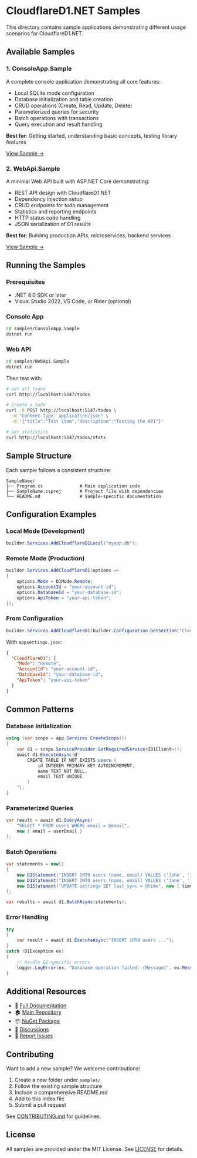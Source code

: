 # CloudflareD1.NET Samples

This directory contains sample applications demonstrating different usage scenarios for CloudflareD1.NET.

## Available Samples

### 1. ConsoleApp.Sample
A complete console application demonstrating all core features:
- Local SQLite mode configuration
- Database initialization and table creation
- CRUD operations (Create, Read, Update, Delete)
- Parameterized queries for security
- Batch operations with transactions
- Query execution and result handling

**Best for**: Getting started, understanding basic concepts, testing library features

[View Sample →](./ConsoleApp.Sample/)

### 2. WebApi.Sample
A minimal Web API built with ASP.NET Core demonstrating:
- REST API design with CloudflareD1.NET
- Dependency injection setup
- CRUD endpoints for todo management
- Statistics and reporting endpoints
- HTTP status code handling
- JSON serialization of D1 results

**Best for**: Building production APIs, microservices, backend services

[View Sample →](./WebApi.Sample/)

## Running the Samples

### Prerequisites
- .NET 8.0 SDK or later
- Visual Studio 2022, VS Code, or Rider (optional)

### Console App
```bash
cd samples/ConsoleApp.Sample
dotnet run
```

### Web API
```bash
cd samples/WebApi.Sample
dotnet run
```

Then test with:
```bash
# Get all todos
curl http://localhost:5147/todos

# Create a todo
curl -X POST http://localhost:5147/todos \
  -H "Content-Type: application/json" \
  -d '{"title":"Test item","description":"Testing the API"}'

# Get statistics
curl http://localhost:5147/todos/stats
```

## Sample Structure

Each sample follows a consistent structure:
```
SampleName/
├── Program.cs              # Main application code
├── SampleName.csproj       # Project file with dependencies
└── README.md               # Sample-specific documentation
```

## Configuration Examples

### Local Mode (Development)
```csharp
builder.Services.AddCloudflareD1Local("myapp.db");
```

### Remote Mode (Production)
```csharp
builder.Services.AddCloudflareD1(options =>
{
    options.Mode = D1Mode.Remote;
    options.AccountId = "your-account-id";
    options.DatabaseId = "your-database-id";
    options.ApiToken = "your-api-token";
});
```

### From Configuration
```csharp
builder.Services.AddCloudflareD1(builder.Configuration.GetSection("CloudflareD1"));
```

With `appsettings.json`:
```json
{
  "CloudflareD1": {
    "Mode": "Remote",
    "AccountId": "your-account-id",
    "DatabaseId": "your-database-id",
    "ApiToken": "your-api-token"
  }
}
```

## Common Patterns

### Database Initialization
```csharp
using (var scope = app.Services.CreateScope())
{
    var d1 = scope.ServiceProvider.GetRequiredService<ID1Client>();
    await d1.ExecuteAsync(@"
        CREATE TABLE IF NOT EXISTS users (
            id INTEGER PRIMARY KEY AUTOINCREMENT,
            name TEXT NOT NULL,
            email TEXT UNIQUE
        )
    ");
}
```

### Parameterized Queries
```csharp
var result = await d1.QueryAsync(
    "SELECT * FROM users WHERE email = @email",
    new { email = userEmail }
);
```

### Batch Operations
```csharp
var statements = new[]
{
    new D1Statement("INSERT INTO users (name, email) VALUES ('John', 'john@example.com')"),
    new D1Statement("INSERT INTO users (name, email) VALUES ('Jane', 'jane@example.com')"),
    new D1Statement("UPDATE settings SET last_sync = @time", new { time = DateTime.UtcNow })
};

var results = await d1.BatchAsync(statements);
```

### Error Handling
```csharp
try
{
    var result = await d1.ExecuteAsync("INSERT INTO users ...");
}
catch (D1Exception ex)
{
    // Handle D1-specific errors
    logger.LogError(ex, "Database operation failed: {Message}", ex.Message);
}
```

## Additional Resources

- 📖 [Full Documentation](https://jdtoon.github.io/CloudflareD1.NET/)
- 🏠 [Main Repository](https://github.com/jdtoon/CloudflareD1.NET)
- 📦 [NuGet Package](https://www.nuget.org/packages/CloudflareD1.NET/)
- 💬 [Discussions](https://github.com/jdtoon/CloudflareD1.NET/discussions)
- 🐛 [Report Issues](https://github.com/jdtoon/CloudflareD1.NET/issues)

## Contributing

Want to add a new sample? We welcome contributions!

1. Create a new folder under `samples/`
2. Follow the existing sample structure
3. Include a comprehensive README.md
4. Add to this index file
5. Submit a pull request

See [CONTRIBUTING.md](../CONTRIBUTING.md) for guidelines.

## License

All samples are provided under the MIT License. See [LICENSE](../LICENSE) for details.
